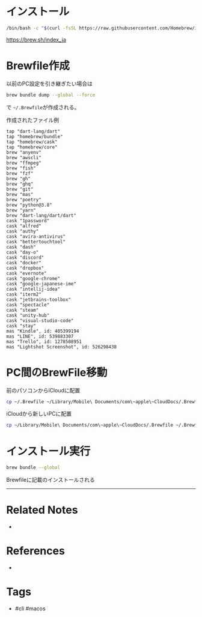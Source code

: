 # インストール
````bash
/bin/bash -c "$(curl -fsSL https://raw.githubusercontent.com/Homebrew/install/HEAD/install.sh)"
````
https://brew.sh/index_ja

# Brewfile作成
以前のPC設定を引き継ぎたい場合は 
```bash
brew bundle dump --global --force
```
で `~/.Brewfile`が作成される。

作成されたファイル例
```Brewfile
tap "dart-lang/dart"
tap "homebrew/bundle"
tap "homebrew/cask"
tap "homebrew/core"
brew "anyenv"
brew "awscli"
brew "ffmpeg"
brew "fish"
brew "fzf"
brew "gh"
brew "ghq"
brew "git"
brew "mas"
brew "poetry"
brew "python@3.8"
brew "yarn"
brew "dart-lang/dart/dart"
cask "1password"
cask "alfred"
cask "authy"
cask "avira-antivirus"
cask "bettertouchtool"
cask "dash"
cask "day-o"
cask "discord"
cask "docker"
cask "dropbox"
cask "evernote"
cask "google-chrome"
cask "google-japanese-ime"
cask "intellij-idea"
cask "iterm2"
cask "jetbrains-toolbox"
cask "spectacle"
cask "steam"
cask "unity-hub"
cask "visual-studio-code"
cask "stay"
mas "Kindle", id: 405399194
mas "LINE", id: 539883307
mas "Trello", id: 1278508951
mas "Lightshot Screenshot", id: 526298438
```

# PC間のBrewFile移動
前のパソコンからiCloudに配置
```bash
cp ~/.Brewfile ~/Library/Mobile\ Documents/com\~apple\~CloudDocs/.Brewfile
```

iCloudから新しいPCに配置
```bash
cp ~/Library/Mobile\ Documents/com\~apple\~CloudDocs/.Brewfile ~/.Brewfile 
```

# インストール実行
```bash
brew bundle --global
```
Brewfileに記載のインストールされる

---
# Related Notes
- 

# References
- 

# Tags
- #cli #macos 